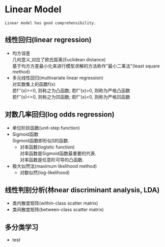 # Linear Model
    Linear model has good comprehensibility.
## 线性回归(linear regression)
- 均方误差<br/>
几何意义,对应了欧氏距离(Euclidean distance)<br/>
基于均方方差最小化来进行模型求解的方法称作"最小二乘法"(least square method)
- 多元线性回归(multivariate linear regression)<br/>
对实数集上的函数f(x)<br/>
若f''(x)>=0, 则称之为凸函数; 若f''(x)>0, 则称为严格凸函数<br/>
若f''(x)<=0, 则称之为凹函数; 若f''(x)<0, 则称为严格凹函数<br/>
## 对数几率回归(log odds regression)
- 单位阶跃函数(unit-step function)
- Sigmoid函数<br/>
    Sigmoid函数即形似S的函数.
    - 对率函数(logistic function)<br/>
        对率函数是Sigmoid函数最重要的代表.<br/>
        对率函数是任意阶可导的凸函数.
- 极大似然法(maximum likelihood method)
    - 对数似然(log-likelihood)
## 线性判别分析(林near discriminant analysis, LDA)
- 类内散度矩阵(within-class scatter matrix)
- 类间散度矩阵(between-class scatter matrix)
## 多分类学习
- test


